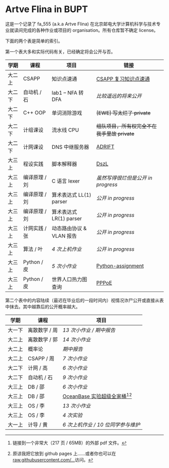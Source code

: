 # Artve Flina in BUPT

这是一个记录了 fa_555 (a.k.a Artve Flina) 在北京邮电大学计算机科学与技术专业就读间完成的各种作业或项目的 organisation。所有仓库暂不确定 license。

下面的两个表是简单的索引。

第一个表大多和实际代码有关，已经确定将会公开与否。

| 学期   | 课程          | 项目                     | 链接                                                         |
| ------ | ------------- | ------------------------ | ------------------------------------------------------------ |
| 大二上 | CSAPP         | 知识点速通               | [CSAPP 复习知识点速通](https://blog.fa555.tech/files/html/CSAPP-review.html) |
| 大二下 | 自动机 / 石   | lab1 – NFA 转 DFA        | *比较遥远的将来公开*                                         |
| 大二下 | C++ OOP       | 单词消除游戏             | ~~[EWE] 写太烂了 private~~                                   |
| 大二下 | 计组课设      | 流水线 CPU               | ~~组队项目，所有权完全不在我手里故 private~~                 |
| 大二下 | 计网课设      | DNS 中继服务器           | [ADRIFT](https://github.com/ArtveFlinaInBupt/ADRIFT)         |
| 大三上 | 程设实践      | 脚本解释器               | [DszL](https://github.com/ArtveFlinaInBupt/DszL)             |
| 大三上 | 编译原理 / 刘 | C 语言 lexer             | *虽然写得很烂但是公开 in progress*                           |
| 大三上 | 编译原理 / 刘 | 算术表达式 LL(1) parser  | *公开 in progress*                                           |
| 大三上 | 编译原理 / 刘 | 算术表达式 LR(1) parser  | *公开 in progress*                                           |
| 大三上 | 计网实践 / 张 | 动态路由协议 & VLAN 报告 | *公开 in progress*                                           |
| 大三上 | 算法 / 叶     | *4 次上机作业*           | *公开 in progress*                                           |
| 大三上 | Python / 皮   | *5 次小作业*             | [Python-assignment](https://github.com/ArtveFlinaInBupt/Python-assignment) |
| 大三上 | Python / 皮   | 世界人口热力图查询       | [PPPoE](https://github.com/ArtveFlinaInBupt/PPPoE)           |

第二个表中的内容陆续（最迟在毕业后的一段时间内）视情况诈尸公开或直接从表中抹去。其中越靠后的公开概率越大。

| 学期   | 课程          | 项目                               |
| ------ | ------------- | ---------------------------------- |
| 大一下 | 离散数学 / 周 | *13 次小作业 / 期中报告*           |
| 大二上 | 离散数学 / 郭 | *14 次小作业*                      |
| 大二上 | 概率论        | *期中报告*                         |
| 大二上 | CSAPP / 周    | *7 次小作业*                       |
| 大二下 | 计网 / 高     | *6 次小作业*                       |
| 大二下 | 自动机 / 石   | *9 次小作业*                       |
| 大三上 | DB / 邵       | *6 次小作业*                       |
| 大三上 | DB / 邵       | [OceanBase 实验超级全家桶](https://blog.fa555.tech/files/ob_report.pdf)[^1][^2] |
| 大三上 | OS / 李       | *13 次小作业*                      |
| 大三上 | OS / 李       | *4 次实验*               |
| 大一上 | 计导 / 黄     | *6 次上机作业 / 10 位同学参与维护* |

[^1]: 链接到一个非常大（217 页 / 65MB）的外部 pdf 文件。
[^2]: 原谅我把它放到 github pages 上……或者你也可以在[raw.githubusercontent.com/...](https://raw.githubusercontent.com/FA555/fa555.github.io/master/files/ob_report.pdf)访问。
